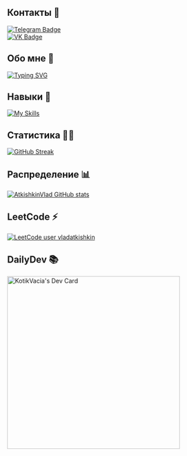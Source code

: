 ## Контакты 🤝

<div id="badges">
  <a href="https://t.me/KotikVacia">
    <img src="https://img.shields.io/badge/Telegram-blue?style=for-the-badge&logo=telegram&logoColor=white" alt="Telegram Badge"/>
  </a>
  <br>
  <a href="https://vk.com/vladatkishkin">
    <img src="https://img.shields.io/badge/VK-blue?style=for-the-badge&logo=vk&logoColor=white" alt="VK Badge"/>
  </a>
</div>

## Обо мне 🧍

[![Typing SVG](https://readme-typing-svg.herokuapp.com?size=24&duration=7000&color=8DBF7C&lines=%D0%93%D0%BE%D1%80%D0%BE%D0%B4+%E2%80%94+%D0%95%D0%BA%D0%B0%D1%82%D0%B5%D1%80%D0%B8%D0%BD%D0%B1%D1%83%D1%80%D0%B3;%D0%9A%D0%BD%D0%B8%D0%B3%D0%B0+%E2%80%94+%D0%97%D0%B0%D0%BF%D0%BE%D0%B2%D0%B5%D0%B4%D0%BD%D0%B8%D0%BA;%D0%A4%D0%B8%D0%BB%D1%8C%D0%BC+%E2%80%94+500+%D0%B4%D0%BD%D0%B5%D0%B9+%D0%9B%D0%B5%D1%82%D0%B0;%D0%9C%D1%83%D0%B7%D1%8B%D0%BA%D0%B0+%E2%80%94+OneRepublic;%D0%A1%D0%BF%D0%BE%D1%80%D1%82+%E2%80%94+F1)](https://git.io/typing-svg)

## Навыки 💪

[![My Skills](https://skillicons.dev/icons?i=js,html,css,figma,react,docker,git,vscode,nodejs,nextjs,ts,bash,bootstrap,express)](https://skillicons.dev)

## Статистика 🏃‍♂️

[![GitHub Streak](https://streak-stats.demolab.com/?user=AtkishkinVlad)](https://git.io/streak-stats)

## Распределение 📊

[![AtkishkinVlad GitHub stats](https://github-readme-stats.vercel.app/api?username=AtkishkinVlad)](https://github.com/AtkishkinVlad/github-readme-stats)

## LeetCode ⚡

[![LeetCode user vladatkishkin](https://img.shields.io/badge/dynamic/json?style=for-the-badge&labelColor=black&color=%23ffa116&label=Solved&query=solvedOverTotal&url=https%3A%2F%2Fleetcode-badge.vercel.app%2Fapi%2Fusers%2Fvladatkishkin&logo=leetcode&logoColor=yellow)](https://leetcode.com/vladatkishkin/)

## DailyDev 📚

<a href="https://app.daily.dev/KotikVacia"><img src="https://api.daily.dev/devcards/f23f7cf8c5e549c7a4c587732243d444.png?r=62e" width="400" alt="KotikVacia's Dev Card"/></a>

